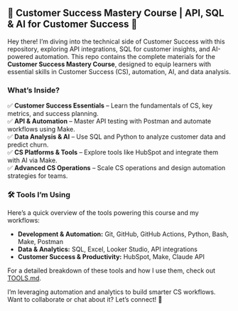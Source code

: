 ## 📌 Customer Success Mastery Course | API, SQL & AI for Customer Success 🚀

Hey there! I’m diving into the technical side of Customer Success with this repository, exploring API integrations, SQL for customer insights, and AI-powered automation. This repo contains the complete materials for the **Customer Success Mastery Course**, designed to equip learners with essential skills in Customer Success (CS), automation, AI, and data analysis.

### What’s Inside?

✅ **Customer Success Essentials** – Learn the fundamentals of CS, key metrics, and success planning.  
✅ **API & Automation** – Master API testing with Postman and automate workflows using Make.  
✅ **Data Analysis & AI** – Use SQL and Python to analyze customer data and predict churn.  
✅ **CS Platforms & Tools** – Explore tools like HubSpot and integrate them with AI via Make.  
✅ **Advanced CS Operations** – Scale CS operations and design automation strategies for teams.

### 🛠 Tools I’m Using

Here’s a quick overview of the tools powering this course and my workflows:

- **Development & Automation:** Git, GitHub, GitHub Actions, Python, Bash, Make, Postman
- **Data & Analytics:** SQL, Excel, Looker Studio, API integrations
- **Customer Success & Productivity:** HubSpot, Make, Claude API

For a detailed breakdown of these tools and how I use them, check out [TOOLS.md](https://github.com/Suleman80/CS-Tech-Automation/blob/main/TOOLS.md).

I’m leveraging automation and analytics to build smarter CS workflows. Want to collaborate or chat about it? Let’s connect! 🚀